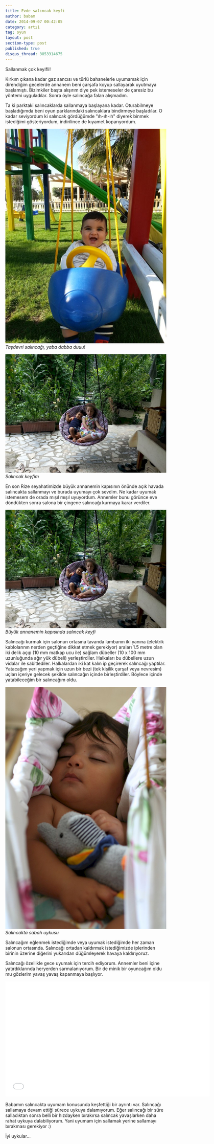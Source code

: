 ```yaml
---
title: Evde salıncak keyfi
author: babam
date: 2014-09-07 00:42:05
category: artı1
tag: oyun
layout: post
section-type: post
published: true
disqus_thread: 3853314675
---
```


Sallanmak çok keyifli!

Kırkım çıkana kadar gaz sancısı ve türlü bahanelerle uyumamak için direndiğim gecelerde annanem beni çarşafa koyup sallayarak uyutmaya başlamıştı. Bizimkiler başta alışırım diye pek istemeseler de çaresiz bu yöntemi uyguladılar. Sonra öyle salıncağa falan alışmadım.

Ta ki parktaki salıncaklarda sallanmaya başlayana kadar. Oturabilmeye başladığımda beni oyun parklarındaki salıncaklara bindirmeye başladılar. O kadar seviyordum ki salıncak gördüğümde "ıh-ıh-ıh" diyerek binmek istediğimi gösteriyordum, indirilince de kıyamet koparıyordum.

![Taşdevri salıncağı, yaba dabba duuu!](/img/posts/tasdevri_salincagi.jpg)
*Taşdevri salıncağı, yaba dabba duuu!*

![Salıncak keyfim](/img/posts/salincak_keyfi.jpg)
*Salıncak keyfim*

En son Rize seyahatimizde büyük annanemin kapısının önünde açık havada salıncakta sallanmayı ve burada uyumayı çok sevdim. Ne kadar uyumak istemesem de orada mışıl mışıl uyuyordum. Annemler bunu görünce eve döndükten sonra salona bir çingene salıncağı kurmaya karar verdiler.

![Büyük annanemin kapısında salıncak keyfi](/img/posts/salincak_keyfi.jpg)
*Büyük annanemin kapısında salıncak keyfi*

Salıncağı kurmak için salonun ortasına tavanda lambanın iki yanına (elektrik kablolarının nerden geçtiğine dikkat etmek gerekiyor) araları 1.5 metre olan iki delik açıp (10 mm matkap ucu ile) sağlam dübeller (10 x 100 mm uzunluğunda ağır yük dübeli) yerleştirdiler. Halkaları bu dübellere uzun vidalar ile sabitlediler. Halkalardan iki kat kalın ip geçirerek salıncağı yaptılar. Yatacağım yeri yapmak için uzun bir bezi (tek kişilik çarşaf veya nevresim) uçları içeriye gelecek şekilde salıncağın içinde birleştirdiler. Böylece içinde yatabileceğim bir salıncağım oldu.

![Salıncakta sabah uykusu](/img/posts/salincakta_uyku.jpg)
*Salıncakta sabah uykusu*

Salıncağım eğlenmek istediğimde veya uyumak istediğimde her zaman salonun ortasında. Salıncağı ortadan kaldırmak istediğimizde iplerinden birinin üzerine diğerini yukarıdan düğümleyerek havaya kaldırıyoruz.

Salıncağı özellikle gece uyumak için tercih ediyorum. Annemler beni içine yatırdıklarında heryerden sarmalanıyorum. Bir de minik bir oyuncağım oldu mu gözlerim yavaş yavaş kapanmaya başlıyor.

<iframe width="640" height="360" src="//www.youtube.com/embed/KTDq1rb7C5I" frameborder="0" allowfullscreen></iframe>

Babamın salıncakta uyumam konusunda keşfettiği bir ayrıntı var. Salıncağı sallamaya devam ettiği sürece uykuya dalamıyorum. Eğer salıncağı bir süre salladıktan sonra belli bir hızdayken bırakırsa salıncak yavaşlarken daha rahat uykuya dalabiliyorum. Yani uyumam için sallamak yerine sallamayı bırakması gerekiyor :)

İyi uykular...
